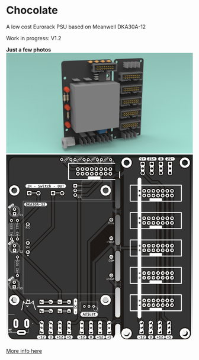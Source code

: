# Chocolate
 A low cost Eurorack PSU based on Meanwell DKA30A-12
 
 Work in progress: V1.2
 
 **Just a few photos**
 ![quick render](./render.png)
![PCB](./pcb.png)
 
 [More info here](https://modu.monster/chocolate)